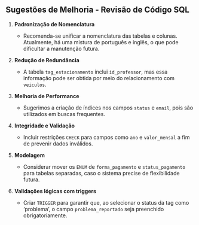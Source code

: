 ## Sugestões de Melhoria - Revisão de Código SQL

1. **Padronização de Nomenclatura**
   - Recomenda-se unificar a nomenclatura das tabelas e colunas. Atualmente, há uma mistura de português e inglês, o que pode dificultar a manutenção futura.

2. **Redução de Redundância**
   - A tabela `tag_estacionamento` inclui `id_professor`, mas essa informação pode ser obtida por meio do relacionamento com `veiculos`.

3. **Melhoria de Performance**
   - Sugerimos a criação de índices nos campos `status` e `email`, pois são utilizados em buscas frequentes.

4. **Integridade e Validação**
   - Incluir restrições `CHECK` para campos como `ano` e `valor_mensal` a fim de prevenir dados inválidos.

5. **Modelagem**
   - Considerar mover os `ENUM` de `forma_pagamento` e `status_pagamento` para tabelas separadas, caso o sistema precise de flexibilidade futura.

6. **Validações lógicas com triggers**
   - Criar `TRIGGER` para garantir que, ao selecionar o status da tag como ‘problema’, o campo `problema_reportado` seja preenchido obrigatoriamente.
